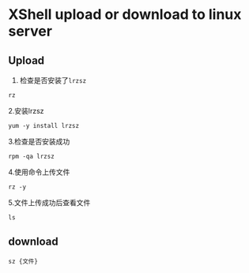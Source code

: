 # XShell upload or download to linux server
## Upload
1. 检查是否安装了`lrzsz`
```
rz
```
2.安装lrzsz
```
yum -y install lrzsz
```
3.检查是否安装成功
```
rpm -qa lrzsz
```
4.使用命令上传文件
```
rz -y
```
5.文件上传成功后查看文件
```
ls
```

## download
```
sz {文件}
```